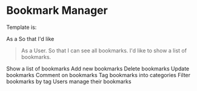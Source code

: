 # Bookmark Manager

Template is:

As a <Stakeholder>
  So that <Motivation>
    I'd like <Task>
 
 >As a User.
 So that I can see all bookmarks.
 I'd like to show a list of bookmarks.
 
 
 

Show a list of bookmarks
Add new bookmarks
Delete bookmarks
Update bookmarks
Comment on bookmarks
Tag bookmarks into categories
Filter bookmarks by tag
Users manage their bookmarks
